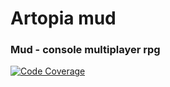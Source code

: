 # Artopia mud
### Mud - console multiplayer rpg

[![Code Coverage](https://img.shields.io/codecov/c/github/rottenwood/artopia/master.svg)](https://codecov.io/github/rottenwood/artopia?branch=master)